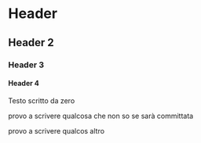 # Header
## Header 2
### Header 3
#### Header 4

Testo scritto da zero


provo a scrivere qualcosa che non so se sarà committata

provo a scrivere qualcos altro
